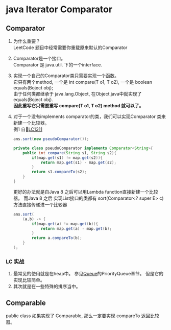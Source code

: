 # java Iterator Comparator

## Comparator<T>
1. 为什么重要？<br> 
   LeetCode 题目中经常需要你重载原来默认的Comparator

2. Comparator<T>是一个接口。<br>
   Comparator<T> 是 java.util. 下的一个interface. 
3. 实现一个自己的Comparator类只需要实现一个函数。<br>
   它只有两个method, 一个是 int compare(T o1, T o2), 一个是 boolean equals(Boject obj);<br>
    由于任何类都继承于 java.lang.Object, 在Object.java中就实现了equals(Boject obj). <br>
    **因此重写它只需要重写 compare(T o1, T o2) method 就可以了。**

4. 对于一个没有implements comparator的类，我们可以实现Comparator 类来新建一个比较器。<br>
   例1 自[LC1311](leetCode-1311-Get-Watched-Videos-by-Your-Friends.md)
    ```java
    ans.sort(new pseudoComparator());
    
    private class pseudoComparator implements Comparator<String>{
        public int compare(String s1, String s2){
            if(map.get(s1) != map.get(s2)){
                return map.get(s1) - map.get(s2);
            } 
            return s1.compareTo(s2);
        }
    }
    ```
    更好的办法就是自Java 8 之后可以用Lambda function直接新建一个比较器。
    而Java 8 之后 实现List接口的类都有 sort(Comparator<? super E> c) 方法直接传递进一个比较器
    ```java
    ans.sort(
        (a,b) -> {
            if(map.get(a) != map.get(b)){
                return map.get(a) - map.get(b);
            } 
            return a.compareTo(b);
        }
    );
    ```



### LC 实战
1. 最常见的使用就是在heap中。
参见[Queue](DSAlgo_Queue.md)的PriorityQueue章节。
但是它的实现比较简单。
2. 其次就是在一些特殊的排序当中。



## Comparable
public class 如果实现了 Comparable, 那么一定要实现 compareTo
返回比较器。